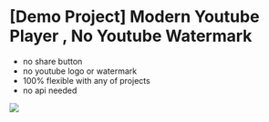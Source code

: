 # [Demo Project] Modern Youtube Player , No Youtube Watermark 
<ul><li>no share button </li><li> no youtube logo or watermark </li><li> 100% flexible with any of projects</li><li> no api needed</li></ul>
<img src='https://github.com/onlycoder000/modern-youtube-player-for-website/raw/main/player.png'>
